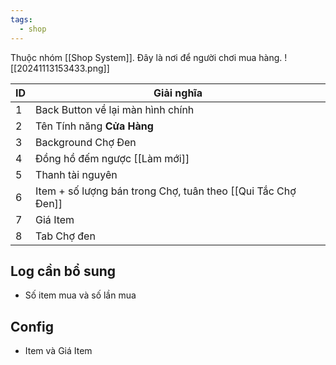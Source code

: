```yaml
---
tags:
  - shop
---
```

Thuộc nhóm [[Shop System]]. Đây là nơi để người chơi mua hàng.
![[20241113153433.png]]

| ID  | Giải nghĩa                                           |
| --- | ---------------------------------------------------- |
| 1   | Back Button về lại màn hình chính                    |
| 2   | Tên Tính năng **Cửa Hàng**                           |
| 3   | Background Chợ Đen                                   |
| 4   | Đồng hồ đếm ngược [[Làm mới]]                        |
| 5   | Thanh tài nguyên                                     |
| 6   | Item + số lượng bán trong Chợ, tuân theo [[Qui Tắc Chợ Đen]] |
| 7   | Giá Item                                             |
| 8   | Tab Chợ đen                                          |

## Log cần bổ sung
- Số item mua và số lần mua
## Config
- Item và Giá Item